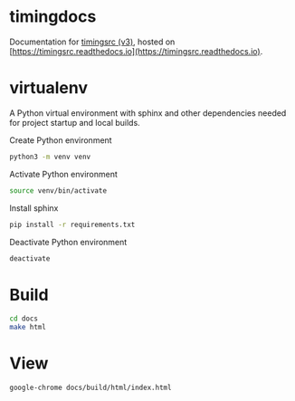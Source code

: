 # timingdocs

Documentation for [timingsrc (v3)](https://webtiming.github.io/timingsrc/),
hosted on [https://timingsrc.readthedocs.io](https://timingsrc.readthedocs.io).


# virtualenv

A Python virtual environment with sphinx and other dependencies
needed for project startup and local builds.


Create Python environment

```sh
python3 -m venv venv
```

Activate Python environment

```sh
source venv/bin/activate
```

Install sphinx

```sh
pip install -r requirements.txt
```


Deactivate Python environment

```sh
deactivate
```

# Build

```sh
cd docs
make html
```

# View

```sh
google-chrome docs/build/html/index.html
```
